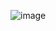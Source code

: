 ![image](https://github.com/VITA-Group/instant_soup/assets/6660499/b2c8aa4a-23ec-4fa8-a83a-337c95f9a484)
